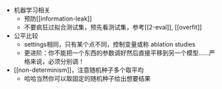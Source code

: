 - 机器学习相关
  - 预防[[information-leak]]
  - 不要疯狂过拟合测试集，预先看测试集，参考[[2-eval]], [[overfit]]
- 公平比较
  - settings相同，只有某个点不同，控制变量或称 ablation studies
  - 更进阶：你不能把一个东西的参数调好然后直接平移到另一个模型……严格来说，必须分别调！
- [[non-determinism]]，注意随机种子多个取平均
  - 哈哈当然你可以取固定的随机种子给出想要结果